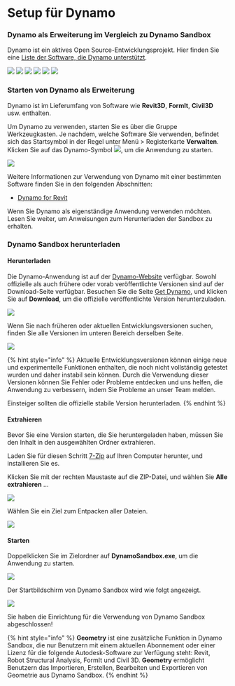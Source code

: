 # Setup für Dynamo

### Dynamo als Erweiterung im Vergleich zu Dynamo Sandbox

Dynamo ist ein aktives Open Source-Entwicklungsprojekt. Hier finden Sie eine [Liste der Software, die Dynamo unterstützt](http://dynamobim.org/download/).

![](images/setupfordynamo-dynamorevit.png) ![](images/setupfordynamo-dynamocivil3D.png) ![](images/setupfordynamo-dynamoaliasdesign.png) ![](images/setupfordynamo-dynamoformit.png) ![](<images/setupfordynamo-dynamoadvancesteel (1).png>) ![](images/setupfordynamo-dynamorobotstructuralanalysis.png)

### Starten von Dynamo als Erweiterung

Dynamo ist im Lieferumfang von Software wie **Revit3D**, **FormIt**, **Civil3D** usw. enthalten.

Um Dynamo zu verwenden, starten Sie es über die Gruppe Werkzeugkasten. Je nachdem, welche Software Sie verwenden, befindet sich das Startsymbol in der Regel unter Menü > Registerkarte **Verwalten**. Klicken Sie auf das Dynamo-Symbol ![](images/dynamoCore-halfSize.png), um die Anwendung zu starten.

![](<../7_dynamo_for_revit/images/1/launchdynamofromrevit (1).jpg>)

Weitere Informationen zur Verwendung von Dynamo mit einer bestimmten Software finden Sie in den folgenden Abschnitten:

* [Dynamo for Revit](../7\_dynamo\_for\_revit/)

Wenn Sie Dynamo als eigenständige Anwendung verwenden möchten. Lesen Sie weiter, um Anweisungen zum Herunterladen der Sandbox zu erhalten.

### Dynamo Sandbox herunterladen

#### Herunterladen

Die Dynamo-Anwendung ist auf der [Dynamo-Website](http://dynamobim.com) verfügbar. Sowohl offizielle als auch frühere oder vorab veröffentlichte Versionen sind auf der Download-Seite verfügbar. Besuchen Sie die Seite [Get Dynamo](http://dynamobim.org/download/), und klicken Sie auf **Download**, um die offizielle veröffentlichte Version herunterzuladen.

![](images/dynamo-sandbox\(1\).png)

Wenn Sie nach früheren oder aktuellen Entwicklungsversionen suchen, finden Sie alle Versionen im unteren Bereich derselben Seite.

![](images/DynamoSandboxAllbuilds.jpg)

{% hint style="info" %} Aktuelle Entwicklungsversionen können einige neue und experimentelle Funktionen enthalten, die noch nicht vollständig getestet wurden und daher instabil sein können. Durch die Verwendung dieser Versionen können Sie Fehler oder Probleme entdecken und uns helfen, die Anwendung zu verbessern, indem Sie Probleme an unser Team melden.

Einsteiger sollten die offizielle stabile Version herunterladen. {% endhint %}

#### Extrahieren

Bevor Sie eine Version starten, die Sie heruntergeladen haben, müssen Sie den Inhalt in den ausgewählten Ordner extrahieren.

Laden Sie für diesen Schritt [7-Zip](https://www.7-zip.org/download.html) auf Ihren Computer herunter, und installieren Sie es.

Klicken Sie mit der rechten Maustaste auf die ZIP-Datei, und wählen Sie **Alle extrahieren** …

![](images/02-03Extractzipfile.jpg)

Wählen Sie ein Ziel zum Entpacken aller Dateien.

![](images/02-04Extractdestinationfolder.jpg)

#### Starten

Doppelklicken Sie im Zielordner auf **DynamoSandbox.exe**, um die Anwendung zu starten.

![](images/02-05Dynamoexe.jpg)

Der Startbildschirm von Dynamo Sandbox wird wie folgt angezeigt.

![](images/02-06Dynamostartupscreen.jpg)

Sie haben die Einrichtung für die Verwendung von Dynamo Sandbox abgeschlossen!

{% hint style="info" %}
**Geometry** ist eine zusätzliche Funktion in Dynamo Sandbox, die nur Benutzern mit einem aktuellen Abonnement oder einer Lizenz für die folgende Autodesk-Software zur Verfügung steht: Revit, Robot Structural Analysis, FormIt und Civil 3D. **Geometry** ermöglicht Benutzern das Importieren, Erstellen, Bearbeiten und Exportieren von Geometrie aus Dynamo Sandbox. 
{% endhint %}
